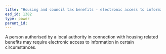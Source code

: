 ```yaml
---
title: "Housing and council tax benefits - electronic access to information"
esd_id: 1382
type: power
parent_id:  
---
```


A person authorised by a local authority in connection with housing related benefits may require electronic access to information in certain circumstances.

